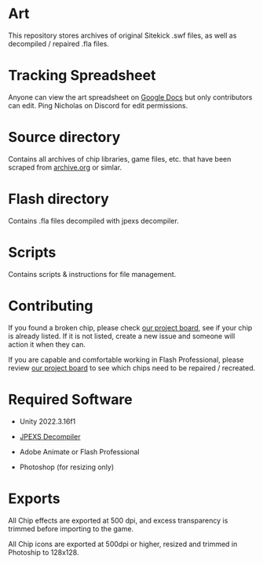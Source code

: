 # Art
This repository stores archives of original Sitekick .swf files, as well as decompiled / repaired .fla files.

# Tracking Spreadsheet
Anyone can view the art spreadsheet on [Google Docs](https://docs.google.com/spreadsheets/d/1QRq3W-JaY0KNIllv7lhO5l2tsDW8XZafqvW24FvynnI/edit?usp=sharing) but only contributors can edit. Ping Nicholas on Discord for edit permissions.

# Source directory
Contains all archives of chip libraries, game files, etc. that have been scraped from [archive.org](https://archive.org/) or simlar.

# Flash directory
Contains .fla files decompiled with jpexs decompiler.

# Scripts
Contains scripts & instructions for file management.

# Contributing
If you found a broken chip, please check [our project board](https://github.com/orgs/SitekickRemastered/projects/3/views/1), see if your chip is already listed. If it is not listed, create a new issue and someone will action it when they can.

If you are capable and comfortable working in Flash Professional, please review [our project board](https://github.com/orgs/SitekickRemastered/projects/3/views/1) to see which chips need to be repaired / recreated.

# Required Software
- Unity 2022.3.16f1

- [JPEXS Decompiler](https://github.com/jindrapetrik/jpexs-decompiler)

- Adobe Animate or Flash Professional

- Photoshop (for resizing only)

# Exports
All Chip effects are exported at 500 dpi, and excess transparency is trimmed before importing to the game.

All Chip icons are exported at 500dpi or higher, resized and trimmed in Photoship to 128x128.
